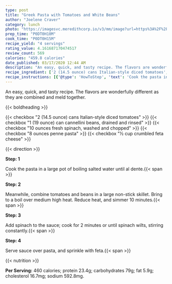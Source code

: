```yaml
---
type: post
title: "Greek Pasta with Tomatoes and White Beans"
author: "Joelene Craver"
category: lunch
photo: "https://imagesvc.meredithcorp.io/v3/mm/image?url=https%3A%2F%2Fimages.media-allrecipes.com%2Fuserphotos%2F960901.jpg"
prep_time: "P0DT0H10M"
cook_time: "P0DT0H15M"
recipe_yield: "4 servings"
rating_value: 4.161687170474517
review_count: 569
calories: "459.8 calories"
date_published: 03/17/2020 12:44 AM
description: "An easy, quick, and tasty recipe. The flavors are wonderfully different as they are combined and meld together."
recipe_ingredient: ['2 (14.5 ounce) cans Italian-style diced tomatoes', '1 (19 ounce) can cannellini beans, drained and rinsed', '10 ounces fresh spinach, washed and chopped', '8 ounces penne pasta', '½ cup crumbled feta cheese']
recipe_instructions: [{'@type': 'HowToStep', 'text': 'Cook the pasta in a large pot of boiling salted water until al dente.\n'}, {'@type': 'HowToStep', 'text': 'Meanwhile, combine tomatoes and beans in a large non-stick skillet.  Bring to a boil over medium high heat.  Reduce heat, and simmer 10 minutes.\n'}, {'@type': 'HowToStep', 'text': 'Add spinach to the sauce; cook for 2 minutes or until spinach wilts, stirring constantly.\n'}, {'@type': 'HowToStep', 'text': 'Serve sauce over pasta, and sprinkle with feta.\n'}]
---
```


An easy, quick, and tasty recipe. The flavors are wonderfully different as they are combined and meld together. 

{{< boldheading >}}

{{< checkbox "2 (14.5 ounce) cans Italian-style diced tomatoes" >}}
{{< checkbox "1 (19 ounce) can cannellini beans, drained and rinsed" >}}
{{< checkbox "10 ounces fresh spinach, washed and chopped" >}}
{{< checkbox "8 ounces penne pasta" >}}
{{< checkbox "½ cup crumbled feta cheese" >}}


{{< direction >}}

**Step: 1**

Cook the pasta in a large pot of boiling salted water until al dente.{{< span >}}

**Step: 2**

Meanwhile, combine tomatoes and beans in a large non-stick skillet.  Bring to a boil over medium high heat.  Reduce heat, and simmer 10 minutes.{{< span >}}

**Step: 3**

Add spinach to the sauce; cook for 2 minutes or until spinach wilts, stirring constantly.{{< span >}}

**Step: 4**

Serve sauce over pasta, and sprinkle with feta.{{< span >}}

{{< nutrition >}}

**Per Serving:** 460 calories; protein 23.4g; carbohydrates 79g; fat 5.9g; cholesterol 16.7mg; sodium 592.8mg.